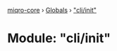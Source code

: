 [miqro-core](../README.md) › [Globals](../globals.md) › ["cli/init"](_cli_init_.md)

# Module: "cli/init"


